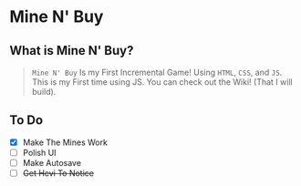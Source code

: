 # Mine N' Buy

## What is Mine N' Buy?
> `Mine N' Buy` Is my First Incremental Game!
> Using `HTML`, `CSS`, and `JS`.
This is my First time using JS.
You can check out the Wiki! (That I will build).

## To Do
- [X] Make The Mines Work
- [ ] Polish UI
- [ ] Make Autosave
- [ ] ~~Get Hevi To Notice~~
